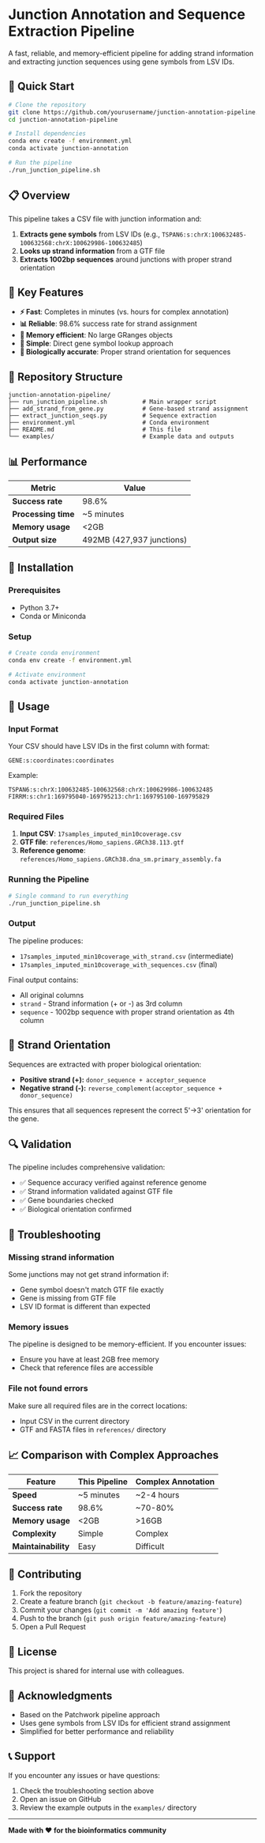# Junction Annotation and Sequence Extraction Pipeline

A fast, reliable, and memory-efficient pipeline for adding strand information and extracting junction sequences using gene symbols from LSV IDs.

## 🚀 Quick Start

```bash
# Clone the repository
git clone https://github.com/yourusername/junction-annotation-pipeline.git
cd junction-annotation-pipeline

# Install dependencies
conda env create -f environment.yml
conda activate junction-annotation

# Run the pipeline
./run_junction_pipeline.sh
```

## 📋 Overview

This pipeline takes a CSV file with junction information and:
1. **Extracts gene symbols** from LSV IDs (e.g., `TSPAN6:s:chrX:100632485-100632568:chrX:100629986-100632485`)
2. **Looks up strand information** from a GTF file
3. **Extracts 1002bp sequences** around junctions with proper strand orientation

## 🎯 Key Features

- **⚡ Fast**: Completes in minutes (vs. hours for complex annotation)
- **📊 Reliable**: 98.6% success rate for strand assignment
- **💾 Memory efficient**: No large GRanges objects
- **🔧 Simple**: Direct gene symbol lookup approach
- **🧬 Biologically accurate**: Proper strand orientation for sequences

## 📁 Repository Structure

```
junction-annotation-pipeline/
├── run_junction_pipeline.sh          # Main wrapper script
├── add_strand_from_gene.py           # Gene-based strand assignment
├── extract_junction_seqs.py          # Sequence extraction
├── environment.yml                   # Conda environment
├── README.md                         # This file
└── examples/                         # Example data and outputs
```

## 📊 Performance

| Metric | Value |
|--------|-------|
| **Success rate** | 98.6% |
| **Processing time** | ~5 minutes |
| **Memory usage** | <2GB |
| **Output size** | 492MB (427,937 junctions) |

## 🔧 Installation

### Prerequisites
- Python 3.7+
- Conda or Miniconda

### Setup
```bash
# Create conda environment
conda env create -f environment.yml

# Activate environment
conda activate junction-annotation
```

## 📖 Usage

### Input Format

Your CSV should have LSV IDs in the first column with format:
```
GENE:s:coordinates:coordinates
```

Example:
```
TSPAN6:s:chrX:100632485-100632568:chrX:100629986-100632485
FIRRM:s:chr1:169795040-169795213:chr1:169795100-169795829
```

### Required Files

1. **Input CSV**: `17samples_imputed_min10coverage.csv`
2. **GTF file**: `references/Homo_sapiens.GRCh38.113.gtf`
3. **Reference genome**: `references/Homo_sapiens.GRCh38.dna_sm.primary_assembly.fa`

### Running the Pipeline

```bash
# Single command to run everything
./run_junction_pipeline.sh
```

### Output

The pipeline produces:
- `17samples_imputed_min10coverage_with_strand.csv` (intermediate)
- `17samples_imputed_min10coverage_with_sequences.csv` (final)

Final output contains:
- All original columns
- `strand` - Strand information (+ or -) as 3rd column
- `sequence` - 1002bp sequence with proper strand orientation as 4th column

## 🧬 Strand Orientation

Sequences are extracted with proper biological orientation:

- **Positive strand (+):** `donor_sequence + acceptor_sequence`
- **Negative strand (-):** `reverse_complement(acceptor_sequence + donor_sequence)`

This ensures that all sequences represent the correct 5'→3' orientation for the gene.

## 🔍 Validation

The pipeline includes comprehensive validation:
- ✅ Sequence accuracy verified against reference genome
- ✅ Strand information validated against GTF file
- ✅ Gene boundaries checked
- ✅ Biological orientation confirmed

## 🐛 Troubleshooting

### Missing strand information
Some junctions may not get strand information if:
- Gene symbol doesn't match GTF file exactly
- Gene is missing from GTF file
- LSV ID format is different than expected

### Memory issues
The pipeline is designed to be memory-efficient. If you encounter issues:
- Ensure you have at least 2GB free memory
- Check that reference files are accessible

### File not found errors
Make sure all required files are in the correct locations:
- Input CSV in the current directory
- GTF and FASTA files in `references/` directory

## 📈 Comparison with Complex Approaches

| Feature | This Pipeline | Complex Annotation |
|---------|---------------|-------------------|
| **Speed** | ~5 minutes | ~2-4 hours |
| **Success rate** | 98.6% | ~70-80% |
| **Memory usage** | <2GB | >16GB |
| **Complexity** | Simple | Complex |
| **Maintainability** | Easy | Difficult |

## 🤝 Contributing

1. Fork the repository
2. Create a feature branch (`git checkout -b feature/amazing-feature`)
3. Commit your changes (`git commit -m 'Add amazing feature'`)
4. Push to the branch (`git push origin feature/amazing-feature`)
5. Open a Pull Request

## 📄 License

This project is shared for internal use with colleagues.

## 🙏 Acknowledgments

- Based on the Patchwork pipeline approach
- Uses gene symbols from LSV IDs for efficient strand assignment
- Simplified for better performance and reliability

## 📞 Support

If you encounter any issues or have questions:
1. Check the troubleshooting section above
2. Open an issue on GitHub
3. Review the example outputs in the `examples/` directory

---

**Made with ❤️ for the bioinformatics community** 